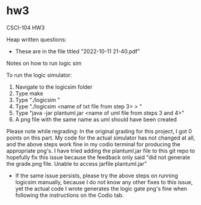 # hw3
CSCI-104 HW3

Heap written questions:
- These are in the file titled "2022-10-11 21-40.pdf"

Notes on how to run logic sim

To run the logic simulator:
1. Navigate to the logicsim folder
2. Type make
3. Type "./logicsim <name of txt file>"
3. Type "./logicsim <name of txt file from step 3> > <name of uml file>"
4. Type "java -jar plantuml.jar <name of uml file from steps 3 and 4>"
5. A png file with the same name as uml should have been created

Please note while regrading: In the original grading for this project, I got 0 points on this part. 
My code for the actual simulator has not changed at all, and the above steps work fine
in my codio terminal for producing the appropriate png's. I have tried adding the plantuml.jar file 
to this git repo to hopefully fix this issue because the feedback only said "did not generate the 
grade.png file. Unable to access jarfile plantuml.jar"
- If the same issue persists, please try the above steps on running logicsim manually, because I
  do not know any other fixes to this issue, yet the actual code I wrote generates the logic gate png's fine
  when following the instructions on the Codio tab.
